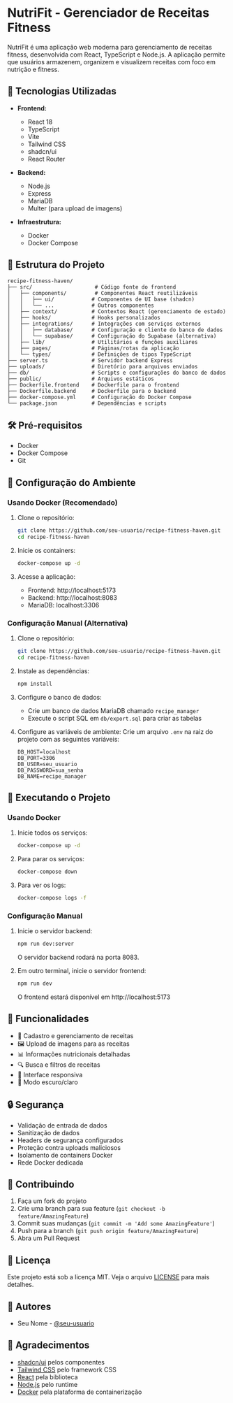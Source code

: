 # NutriFit - Gerenciador de Receitas Fitness

NutriFit é uma aplicação web moderna para gerenciamento de receitas fitness, desenvolvida com React, TypeScript e Node.js. A aplicação permite que usuários armazenem, organizem e visualizem receitas com foco em nutrição e fitness.

## 🚀 Tecnologias Utilizadas

- **Frontend:**
  - React 18
  - TypeScript
  - Vite
  - Tailwind CSS
  - shadcn/ui
  - React Router

- **Backend:**
  - Node.js
  - Express
  - MariaDB
  - Multer (para upload de imagens)

- **Infraestrutura:**
  - Docker
  - Docker Compose

## 📁 Estrutura do Projeto

```
recipe-fitness-haven/
├── src/                    # Código fonte do frontend
│   ├── components/         # Componentes React reutilizáveis
│   │   ├── ui/            # Componentes de UI base (shadcn)
│   │   └── ...            # Outros componentes
│   ├── context/           # Contextos React (gerenciamento de estado)
│   ├── hooks/             # Hooks personalizados
│   ├── integrations/      # Integrações com serviços externos
│   │   ├── database/      # Configuração e cliente do banco de dados
│   │   └── supabase/      # Configuração do Supabase (alternativa)
│   ├── lib/               # Utilitários e funções auxiliares
│   ├── pages/             # Páginas/rotas da aplicação
│   └── types/             # Definições de tipos TypeScript
├── server.ts              # Servidor backend Express
├── uploads/               # Diretório para arquivos enviados
├── db/                    # Scripts e configurações do banco de dados
├── public/                # Arquivos estáticos
├── Dockerfile.frontend    # Dockerfile para o frontend
├── Dockerfile.backend     # Dockerfile para o backend
├── docker-compose.yml     # Configuração do Docker Compose
└── package.json           # Dependências e scripts
```

## 🛠️ Pré-requisitos

- Docker
- Docker Compose
- Git

## 🔧 Configuração do Ambiente

### Usando Docker (Recomendado)

1. Clone o repositório:
   ```bash
   git clone https://github.com/seu-usuario/recipe-fitness-haven.git
   cd recipe-fitness-haven
   ```

2. Inicie os containers:
   ```bash
   docker-compose up -d
   ```

3. Acesse a aplicação:
   - Frontend: http://localhost:5173
   - Backend: http://localhost:8083
   - MariaDB: localhost:3306

### Configuração Manual (Alternativa)

1. Clone o repositório:
   ```bash
   git clone https://github.com/seu-usuario/recipe-fitness-haven.git
   cd recipe-fitness-haven
   ```

2. Instale as dependências:
   ```bash
   npm install
   ```

3. Configure o banco de dados:
   - Crie um banco de dados MariaDB chamado `recipe_manager`
   - Execute o script SQL em `db/export.sql` para criar as tabelas

4. Configure as variáveis de ambiente:
   Crie um arquivo `.env` na raiz do projeto com as seguintes variáveis:
   ```
   DB_HOST=localhost
   DB_PORT=3306
   DB_USER=seu_usuario
   DB_PASSWORD=sua_senha
   DB_NAME=recipe_manager
   ```

## 🚀 Executando o Projeto

### Usando Docker

1. Inicie todos os serviços:
   ```bash
   docker-compose up -d
   ```

2. Para parar os serviços:
   ```bash
   docker-compose down
   ```

3. Para ver os logs:
   ```bash
   docker-compose logs -f
   ```

### Configuração Manual

1. Inicie o servidor backend:
   ```bash
   npm run dev:server
   ```
   O servidor backend rodará na porta 8083.

2. Em outro terminal, inicie o servidor frontend:
   ```bash
   npm run dev
   ```
   O frontend estará disponível em http://localhost:5173

## 📱 Funcionalidades

- 📝 Cadastro e gerenciamento de receitas
- 🖼️ Upload de imagens para as receitas
- 📊 Informações nutricionais detalhadas
- 🔍 Busca e filtros de receitas
- 📱 Interface responsiva
- 🌙 Modo escuro/claro

## 🔒 Segurança

- Validação de entrada de dados
- Sanitização de dados
- Headers de segurança configurados
- Proteção contra uploads maliciosos
- Isolamento de containers Docker
- Rede Docker dedicada

## 🤝 Contribuindo

1. Faça um fork do projeto
2. Crie uma branch para sua feature (`git checkout -b feature/AmazingFeature`)
3. Commit suas mudanças (`git commit -m 'Add some AmazingFeature'`)
4. Push para a branch (`git push origin feature/AmazingFeature`)
5. Abra um Pull Request

## 📄 Licença

Este projeto está sob a licença MIT. Veja o arquivo [LICENSE](LICENSE) para mais detalhes.

## 👥 Autores

- Seu Nome - [@seu-usuario](https://github.com/seu-usuario)

## 🙏 Agradecimentos

- [shadcn/ui](https://ui.shadcn.com/) pelos componentes
- [Tailwind CSS](https://tailwindcss.com/) pelo framework CSS
- [React](https://reactjs.org/) pela biblioteca
- [Node.js](https://nodejs.org/) pelo runtime
- [Docker](https://www.docker.com/) pela plataforma de containerização

